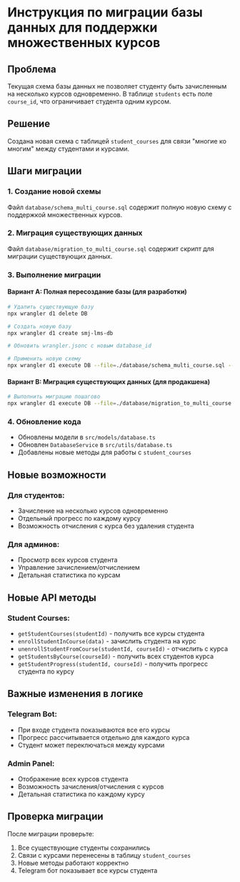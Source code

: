 # Инструкция по миграции базы данных для поддержки множественных курсов

## Проблема
Текущая схема базы данных не позволяет студенту быть зачисленным на несколько курсов одновременно. В таблице `students` есть поле `course_id`, что ограничивает студента одним курсом.

## Решение
Создана новая схема с таблицей `student_courses` для связи "многие ко многим" между студентами и курсами.

## Шаги миграции

### 1. Создание новой схемы
Файл `database/schema_multi_course.sql` содержит полную новую схему с поддержкой множественных курсов.

### 2. Миграция существующих данных
Файл `database/migration_to_multi_course.sql` содержит скрипт для миграции существующих данных.

### 3. Выполнение миграции

#### Вариант A: Полная пересоздание базы (для разработки)
```bash
# Удалить существующую базу
npx wrangler d1 delete DB

# Создать новую базу
npx wrangler d1 create smj-lms-db

# Обновить wrangler.jsonc с новым database_id

# Применить новую схему
npx wrangler d1 execute DB --file=./database/schema_multi_course.sql --remote
```

#### Вариант B: Миграция существующих данных (для продакшена)
```bash
# Выполнить миграцию пошагово
npx wrangler d1 execute DB --file=./database/migration_to_multi_course.sql --remote
```

### 4. Обновление кода
- Обновлены модели в `src/models/database.ts`
- Обновлен `DatabaseService` в `src/utils/database.ts`
- Добавлены новые методы для работы с `student_courses`

## Новые возможности

### Для студентов:
- Зачисление на несколько курсов одновременно
- Отдельный прогресс по каждому курсу
- Возможность отчисления с курса без удаления студента

### Для админов:
- Просмотр всех курсов студента
- Управление зачислением/отчислением
- Детальная статистика по курсам

## Новые API методы

### Student Courses:
- `getStudentCourses(studentId)` - получить все курсы студента
- `enrollStudentInCourse(data)` - зачислить студента на курс
- `unenrollStudentFromCourse(studentId, courseId)` - отчислить с курса
- `getStudentsByCourse(courseId)` - получить всех студентов курса
- `getStudentProgress(studentId, courseId)` - получить прогресс студента по курсу

## Важные изменения в логике

### Telegram Bot:
- При входе студента показываются все его курсы
- Прогресс рассчитывается отдельно для каждого курса
- Студент может переключаться между курсами

### Admin Panel:
- Отображение всех курсов студента
- Возможность зачисления/отчисления с курсов
- Детальная статистика по каждому курсу

## Проверка миграции

После миграции проверьте:
1. Все существующие студенты сохранились
2. Связи с курсами перенесены в таблицу `student_courses`
3. Новые методы работают корректно
4. Telegram бот показывает все курсы студента 
